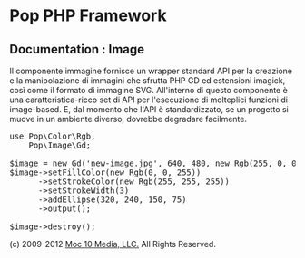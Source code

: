 Pop PHP Framework
=================

Documentation : Image
---------------------

Il componente immagine fornisce un wrapper standard API per la creazione e la manipolazione di immagini che sfrutta PHP GD ed estensioni imagick, così come il formato di immagine SVG. All'interno di questo componente è una caratteristica-ricco set di API per l'esecuzione di molteplici funzioni di image-based. E, dal momento che l'API è standardizzato, se un progetto si muove in un ambiente diverso, dovrebbe degradare facilmente.


<pre>
use Pop\Color\Rgb,
    Pop\Image\Gd;

$image = new Gd('new-image.jpg', 640, 480, new Rgb(255, 0, 0));
$image->setFillColor(new Rgb(0, 0, 255))
      ->setStrokeColor(new Rgb(255, 255, 255))
      ->setStrokeWidth(3)
      ->addEllipse(320, 240, 150, 75)
      ->output();

$image->destroy();
</pre>

(c) 2009-2012 [Moc 10 Media, LLC.](http://www.moc10media.com) All Rights Reserved.

